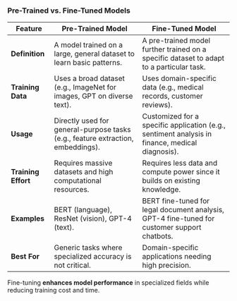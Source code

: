 ### **Pre-Trained vs. Fine-Tuned Models**  

| Feature        | **Pre-Trained Model** | **Fine-Tuned Model** |
|---------------|----------------------|----------------------|
| **Definition** | A model trained on a large, general dataset to learn basic patterns. | A pre-trained model further trained on a specific dataset to adapt to a particular task. |
| **Training Data** | Uses a broad dataset (e.g., ImageNet for images, GPT on diverse text). | Uses domain-specific data (e.g., medical records, customer reviews). |
| **Usage** | Directly used for general-purpose tasks (e.g., feature extraction, embeddings). | Customized for a specific application (e.g., sentiment analysis in finance, medical diagnosis). |
| **Training Effort** | Requires massive datasets and high computational resources. | Requires less data and compute power since it builds on existing knowledge. |
| **Examples** | BERT (language), ResNet (vision), GPT-4 (text). | BERT fine-tuned for legal document analysis, GPT-4 fine-tuned for customer support chatbots. |
| **Best For** | Generic tasks where specialized accuracy is not critical. | Domain-specific applications needing high precision. |

Fine-tuning **enhances model performance** in specialized fields while reducing training cost and time.
